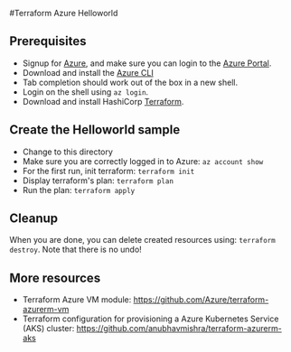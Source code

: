 #Terraform Azure Helloworld

## Prerequisites

* Signup for [Azure](https://azure.microsoft.com), and make sure you can login to the
  [Azure Portal](https://portal.azure.com).
* Download and install the [Azure CLI](https://docs.microsoft.com/en-us/cli/azure/install-azure-cli?view=azure-cli-latest)
* Tab completion should work out of the box in a new shell.
* Login on the shell using `az login`.
* Download and install HashiCorp [Terraform](https://www.terraform.io/downloads.html).

## Create the Helloworld sample

* Change to this directory
* Make sure you are correctly logged in to Azure: `az account show`
* For the first run, init terraform: `terraform init`
* Display terraform's plan: `terraform plan`
* Run the plan: `terraform apply`

## Cleanup

When you are done, you can delete created resources using: `terraform destroy`.
Note that there is no undo!

## More resources

* Terraform Azure VM module: https://github.com/Azure/terraform-azurerm-vm
* Terraform configuration for provisioning a Azure Kubernetes Service (AKS) cluster: 
  https://github.com/anubhavmishra/terraform-azurerm-aks
